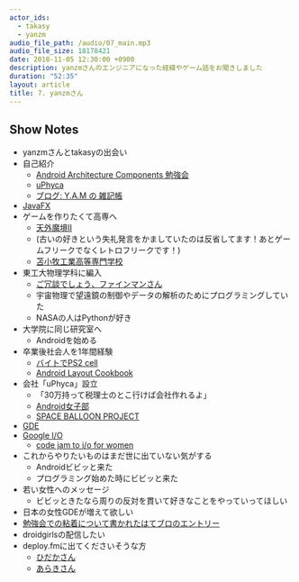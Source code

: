 ```yaml
---
actor_ids:
  - takasy
  - yanzm
audio_file_path: /audio/07_main.mp3
audio_file_size: 18178421
date: 2018-11-05 12:30:00 +0900
description: yanzmさんのエンジニアになった経緯やゲーム話をお聞きしました
duration: "52:35"
layout: article
title: 7. yanzmさん
---
```


## Show Notes
- yanzmさんとtakasyの出会い
- 自己紹介
    - [Android Architecture Components 勉強会 ](https://gdg-tokyo.connpass.com/event/73894/)
    - [uPhyca](https://www.uphyca.com/#books)
    - [ブログ: Y.A.M の 雑記帳](http://y-anz-m.blogspot.com/)
- [JavaFX](https://www.oracle.com/technetwork/jp/java/javafx/overview/index.html)
- ゲームを作りたくて高専へ
    - [天外魔境II](https://dic.pixiv.net/a/%E5%A4%A9%E5%A4%96%E9%AD%94%E5%A2%83%E2%85%A1)
    - (古いの好きという失礼発言をかましていたのは反省してます！あとゲームフリークでなくレトロフリークです！)
    - [苫小牧工業高等専門学校](https://www.tomakomai-ct.ac.jp/)
- 東工大物理学科に編入
    - [ご冗談でしょう、ファインマンさん](https://ja.wikipedia.org/wiki/%E3%81%94%E5%86%97%E8%AB%87%E3%81%A7%E3%81%97%E3%82%87%E3%81%86%E3%80%81%E3%83%95%E3%82%A1%E3%82%A4%E3%83%B3%E3%83%9E%E3%83%B3%E3%81%95%E3%82%93)
    - 宇宙物理で望遠鏡の制御やデータの解析のためにプログラミングしていた
    - NASAの人はPythonが好き
- 大学院に同じ研究室へ
    - Androidを始める
- 卒業後社会人を1年間経験
    - [バイトでPS2 cell](https://ja.wikipedia.org/wiki/Cell_Broadband_Engine)
    - [Android Layout Cookbook](http://amzn.asia/d/hCF5yrO)
- 会社「uPhyca」設立
    - 「30万持って税理士のとこ行けば会社作れるよ」
    - [Android女子部](https://www.facebook.com/andronjo/)
    - [SPACE BALLOON PROJECT](http://sixinc.jp/works/117/)
- [GDE](https://developers.google.com/experts/)
- [Google I/O](https://events.google.com/io/)
    - [code jam to i/o for women](https://sites.google.com/site/codejamtoioforwomen/home)
- これからやりたいものはまだ世に出ていない気がする
    - Androidビビッと来た
    - プログラミング始めた時にビビッと来た
- 若い女性へのメッセージ
    - ビビッときたなら周りの反対を貫いて好きなことをやっていってほしい
- 日本の女性GDEが増えて欲しい
- [勉強会での粘着について書かれたはてブロのエントリー](https://anond.hatelabo.jp/20181012090959)
- droidgirlsの配信したい
- deploy.fmに出てくださいそうな方
    - [ひだかさん](https://twitter.com/mhidaka)
    - [あらきさん](https://twitter.com/yuichi_araki)